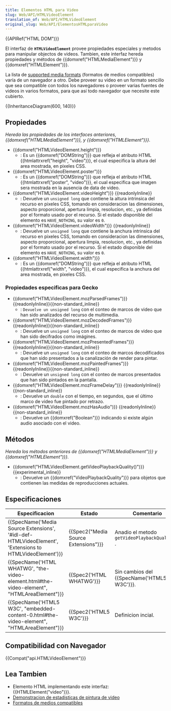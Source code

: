 ```yaml
---
title: Elementos HTML para Video
slug: Web/API/HTMLVideoElement
translation_of: Web/API/HTMLVideoElement
original_slug: Web/API/ElementosHTMLparaVideo
---
```

{{APIRef("HTML DOM")}}

El interfaz de **`HTMLVideoElement`** provee propiedades especiales y metodos para manipular objectos de videos. Tambien, este interfaz hereda propiedades y métodos de {{domxref("HTMLMediaElement")}} y {{domxref("HTMLElement")}}.

La lista de [supported media formats](/es/docs/HTML/Supported_media_formats) (formatos de medios compatibles) varía de un navegador a otro. Debe proveer su video en un formato sencillo que sea compatible con todos los navegadores o proveer varias fuentes de videos in varios formatos, para que así todo navegador que necesite este cubierto.

{{InheritanceDiagram(600, 140)}}

## Propiedades

_Hereda las propiedades de los interfaces anteriores, {{domxref("HTMLMediaElement")}}, y_ _{{domxref("HTMLElement")}}._

- {{domxref("HTMLVideoElement.height")}}
  - : Es un {{domxref("DOMString")}} que refleja el atributo HTML {{htmlattrxref("height", "video")}}, el cual especifica la altura del area mostrada, en pixeles CSS.
- {{domxref("HTMLVideoElement.poster")}}
  - : Es un {{domxref("DOMString")}} que refleja el atributo HTML {{htmlattrxref("poster", "video")}}, el cual especifica que imagen sera mostrada en la ausencia de data de video.
- {{domxref("HTMLVideoElement.videoHeight")}} {{readonlyInline}}
  - : Devuelve un `unsigned long` que contiene la altura intrinsica del recurso en pixeles CSS, tomando en consideracion las dimensiones, aspecto proporcional, apertura limpia, resolucion, etc., ya definidas por el formato usado por el recurso. Si el estado disponible del elemento es `HAVE_NOTHING`, su valor es `0`.
- {{domxref("HTMLVideoElement.videoWidth")}} {{readonlyInline}}
  - : Devuelve un `unsigned long` que contiene la anchura intrinsica del recurso en pixeles CSS, tomando en consideracion las dimensiones, aspecto proporcional, apertura limpia, resolucion, etc., ya definidas por el formato usado por el recurso. Si el estado disponible del elemento es `HAVE_NOTHING`, su valor es `0`.
- {{domxref("HTMLVideoElement.width")}}
  - : Es un {{domxref("DOMString")}} que refleja el atributo HTML {{htmlattrxref("width", "video")}}, el cual especifica la anchura del area mostrada, en pixeles CSS.

### Propiedades especificas para Gecko

- {{domxref("HTMLVideoElement.mozParsedFrames")}} {{readonlyInline}}{{non-standard_inline}}
  - : `Devuelve un unsigned long` con el conteo de marcos de video que han sido analizados del recurso de multimedia.
- {{domxref("HTMLVideoElement.mozDecodedFrames")}} {{readonlyInline}}{{non-standard_inline}}
  - : Devuelve un `unsigned long` con el conteo de marcos de video que han sido decifrados como imágines.
- {{domxref("HTMLVideoElement.mozPresentedFrames")}} {{readonlyInline}}{{non-standard_inline}}
  - : Devuelve un `unsigned long` con el conteo de marcos decodificados que han sido presentados a la canalización de render para pintar.
- {{domxref("HTMLVideoElement.mozPaintedFrames")}} {{readonlyInline}}{{non-standard_inline}}
  - : Devuelve un `unsigned long` con el conteo de marcos presentados que han sido pintados en la pantalla.
- {{domxref("HTMLVideoElement.mozFrameDelay")}} {{readonlyInline}}{{non-standard_inline}}
  - : Devuelve un `double` con el tiempo, en segundos, que el último marco de video fue pintado por retrazo.
- {{domxref("HTMLVideoElement.mozHasAudio")}} {{readonlyInline}}{{non-standard_inline}}
  - : Devuelve un {{domxref("Boolean")}} indicando si existe algún audio asociado con el video.

## Métodos

_Hereda los métodos anteriores de_ _{{domxref("HTMLMediaElement")}} y_ _{{domxref("HTMLElement")}}._

- {{domxref("HTMLVideoElement.getVideoPlaybackQuality()")}} {{experimental_inline}}
  - : Devuelve un {{domxref("VideoPlaybackQuality")}} para objetos que contienen las medidas de reproducciones actuales.

## Especificaciones

| Especificacion                                                                                                                           | Estado                                           | Comentario                                        |
| ---------------------------------------------------------------------------------------------------------------------------------------- | ------------------------------------------------ | ------------------------------------------------- |
| {{SpecName('Media Source Extensions', '#idl-def-HTMLVideoElement', 'Extensions to HTMLVideoElement')}} | {{Spec2("Media Source Extensions")}} | Anadio el metodo `getVideoPlaybackQuality()` .    |
| {{SpecName('HTML WHATWG', "the-video-element.html#the-video-element", "HTMLAreaElement")}}                 | {{Spec2('HTML WHATWG')}}                 | Sin cambios del {{SpecName('HTML5 W3C')}}. |
| {{SpecName('HTML5 W3C', "embedded-content-0.html#the-video-element", "HTMLAreaElement")}}                 | {{Spec2('HTML5 W3C')}}                     | Definicion incial.                                |

## Compatibilidad con Navegador

{{Compat("api.HTMLVideoElement")}}

## Lea Tambien

- Elemento HTML implementando este interfaz: {{HTMLElement("video")}}.
- [Demonstracion de estadisticas de pintura de video](http://people.mozilla.org/~cpearce/paint-stats-demo.html)
- [Formatos de medios compatibles](/es/docs/HTML/Supported_media_formats)
